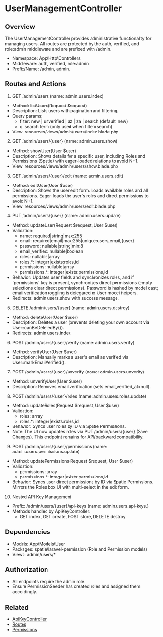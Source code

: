 # UserManagementController

## Overview
The UserManagementController provides administrative functionality for managing users. All routes are protected by the auth, verified, and role:admin middleware and are prefixed with /admin.

- Namespace: App\\Http\\Controllers
- Middleware: auth, verified, role:admin
- Prefix/Name: /admin, admin.

## Routes and Actions

1) GET /admin/users (name: admin.users.index)
- Method: listUsers(Request $request)
- Description: Lists users with pagination and filtering.
- Query params:
  - filter: new | unverified | az | za | search (default: new)
  - q: search term (only used when filter=search)
- View: resources/views/admin/users/index.blade.php

2) GET /admin/users/{user} (name: admin.users.show)
- Method: showUser(User $user)
- Description: Shows details for a specific user, including Roles and Permissions (Spatie) with eager-loaded relations to avoid N+1.
- View: resources/views/admin/users/show.blade.php

3) GET /admin/users/{user}/edit (name: admin.users.edit)
- Method: editUser(User $user)
- Description: Shows the user edit form. Loads available roles and all permissions. Eager-loads the user's roles and direct permissions to avoid N+1.
- View: resources/views/admin/users/edit.blade.php

4) PUT /admin/users/{user} (name: admin.users.update)
- Method: updateUser(Request $request, User $user)
- Validation:
  - name: required|string|max:255
  - email: required|email|max:255|unique:users,email,{user}
  - password: nullable|string|min:8
  - email_verified: nullable|boolean
  - roles: nullable|array
  - roles.*: integer|exists:roles,id
  - permissions: nullable|array
  - permissions.*: integer|exists:permissions,id
- Behavior: Updates user fields and synchronizes roles, and if 'permissions' key is present, synchronizes direct permissions (empty selections clear direct permissions). Password is hashed by model cast; email verification toggling is delegated to User model helpers.
- Redirects: admin.users.show with success message.

5) DELETE /admin/users/{user} (name: admin.users.destroy)
- Method: deleteUser(User $user)
- Description: Deletes a user (prevents deleting your own account via User::canBeDeletedBy()).
- Redirects: admin.users.index

6) POST /admin/users/{user}/verify (name: admin.users.verify)
- Method: verifyUser(User $user)
- Description: Manually marks a user's email as verified via User::markEmailVerified().

7) POST /admin/users/{user}/unverify (name: admin.users.unverify)
- Method: unverifyUser(User $user)
- Description: Removes email verification (sets email_verified_at=null).

8) POST /admin/users/{user}/roles (name: admin.users.roles.update)
- Method: updateRoles(Request $request, User $user)
- Validation:
  - roles: array
  - roles.*: integer|exists:roles,id
- Behavior: Syncs user roles by ID via Spatie Permissions.
- Note: The UI now updates roles via PUT /admin/users/{user} (Save Changes). This endpoint remains for API/backward compatibility.

9) POST /admin/users/{user}/permissions (name: admin.users.permissions.update)
- Method: updatePermissions(Request $request, User $user)
- Validation:
  - permissions: array
  - permissions.*: integer|exists:permissions,id
- Behavior: Syncs user direct permissions by ID via Spatie Permissions. Mirrors the Roles box UI with multi-select in the edit form.

10) Nested API Key Management
- Prefix: /admin/users/{user}/api-keys (name: admin.users.api-keys.)
- Methods handled by ApiKeyController:
  - GET index, GET create, POST store, DELETE destroy

## Dependencies
- Models: App\\Models\\User
- Packages: spatie/laravel-permission (Role and Permission models)
- Views: admin/users/*

## Authorization
- All endpoints require the admin role.
- Ensure PermissionSeeder has created roles and assigned them accordingly.

## Related
- [ApiKeyController](ApiKeyController.md)
- [Routes](../Routes.md)
- [Permissions](../Permissions.md)
